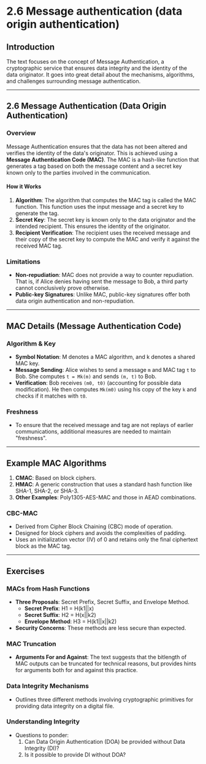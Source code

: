 # 2.6 Message authentication (data origin authentication)

## Introduction
The text focuses on the concept of Message Authentication, a cryptographic service that ensures data integrity and the identity of the data originator. It goes into great detail about the mechanisms, algorithms, and challenges surrounding message authentication.

---

## 2.6 Message Authentication (Data Origin Authentication)
### Overview
Message Authentication ensures that the data has not been altered and verifies the identity of the data's originator. This is achieved using a **Message Authentication Code (MAC)**. The MAC is a hash-like function that generates a tag based on both the message content and a secret key known only to the parties involved in the communication.

#### How it Works
1. **Algorithm**: The algorithm that computes the MAC tag is called the MAC function. This function uses the input message and a secret key to generate the tag.
2. **Secret Key**: The secret key is known only to the data originator and the intended recipient. This ensures the identity of the originator.
3. **Recipient Verification**: The recipient uses the received message and their copy of the secret key to compute the MAC and verify it against the received MAC tag.

### Limitations
- **Non-repudiation**: MAC does not provide a way to counter repudiation. That is, if Alice denies having sent the message to Bob, a third party cannot conclusively prove otherwise.
- **Public-key Signatures**: Unlike MAC, public-key signatures offer both data origin authentication and non-repudiation.

---

## MAC Details (Message Authentication Code)
### Algorithm & Key
- **Symbol Notation**: M denotes a MAC algorithm, and k denotes a shared MAC key.
- **Message Sending**: Alice wishes to send a message `m` and MAC tag `t` to Bob. She computes `t = Mk(m)` and sends `(m, t)` to Bob.
- **Verification**: Bob receives `(m0, t0)` (accounting for possible data modification). He then computes `Mk(m0)` using his copy of the key `k` and checks if it matches with `t0`.

### Freshness
- To ensure that the received message and tag are not replays of earlier communications, additional measures are needed to maintain "freshness".

---

## Example MAC Algorithms
1. **CMAC**: Based on block ciphers.
2. **HMAC**: A generic construction that uses a standard hash function like SHA-1, SHA-2, or SHA-3.
3. **Other Examples**: Poly1305-AES-MAC and those in AEAD combinations.

### CBC-MAC
- Derived from Cipher Block Chaining (CBC) mode of operation.
- Designed for block ciphers and avoids the complexities of padding.
- Uses an initialization vector (IV) of 0 and retains only the final ciphertext block as the MAC tag.

---

## Exercises
### MACs from Hash Functions
- **Three Proposals**: Secret Prefix, Secret Suffix, and Envelope Method.
  - **Secret Prefix**: H1 = H(k1||x)
  - **Secret Suffix**: H2 = H(x||k2)
  - **Envelope Method**: H3 = H(k1||x||k2)
- **Security Concerns**: These methods are less secure than expected.

### MAC Truncation
- **Arguments For and Against**: The text suggests that the bitlength of MAC outputs can be truncated for technical reasons, but provides hints for arguments both for and against this practice.

### Data Integrity Mechanisms
- Outlines three different methods involving cryptographic primitives for providing data integrity on a digital file.

### Understanding Integrity
- Questions to ponder:
  1. Can Data Origin Authentication (DOA) be provided without Data Integrity (DI)?
  2. Is it possible to provide DI without DOA?
